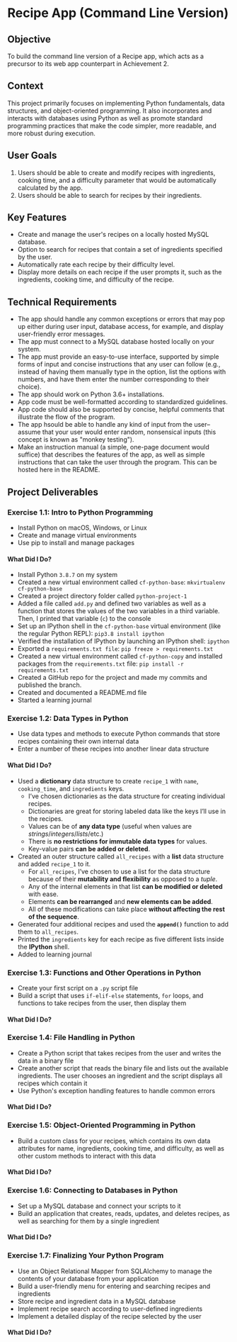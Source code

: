 # Recipe App (Command Line Version)

## Objective
To build the command line version of a Recipe app, which acts as a precursor to its web app counterpart in Achievement 2.

## Context
This project primarily focuses on implementing Python fundamentals, data structures, and object-oriented programming. It also incorporates and interacts with databases using Python as well as promote standard programming practices that make the code simpler, more readable, and more robust during execution.

## User Goals
1. Users should be able to create and modify recipes with ingredients, cooking time, and a difficulty parameter that would be automatically calculated by the app.
2. Users should be able to search for recipes by their ingredients.

## Key Features
- Create and manage the user's recipes on a locally hosted MySQL database.
- Option to search for recipes that contain a set of ingredients specified by the user.
- Automatically rate each recipe by their difficulty level.
- Display more details on each recipe if the user prompts it, such as the ingredients, cooking time, and difficulty of the recipe.

## Technical Requirements
- The app should handle any common exceptions or errors that may pop up either during user input, database access, for example, and display user-friendly error messages.
- The app must connect to a MySQL database hosted locally on your system.
- The app must provide an easy-to-use interface, supported by simple forms of input and concise instructions that any user can follow (e.g., instead of having them manually type in the option, list the options with numbers, and have them enter the number corresponding to their choice).
- The app should work on Python 3.6+ installations.
- App code must be well-formatted according to standardized guidelines.
- App code should also be supported by concise, helpful comments that illustrate the flow of the program.
- The app hsould be able to handle any kind of input from the user–assume that your user would enter random, nonsensical inputs (this concept is known as "monkey testing").
- Make an instruction manual (a simple, one-page document would suffice) that describes the features of the app, as well as simple instructions that can take the user through the program. This can be hosted here in the README.

## Project Deliverables
### Exercise 1.1: Intro to Python Programming
- Install Python on macOS, Windows, or Linux
- Create and manage virtual environments
- Use pip to install and manage packages
#### What Did I Do?
- Install Python `3.8.7` on my system
- Created a new virtual environment called `cf-python-base`: `mkvirtualenv cf-python-base`
- Created a project directory folder called `python-project-1`
- Added a file called `add.py` and defined two variables as well as a function that stores the values of the two variables in a third variable. Then, I printed that variable (`c`) to the console
- Set up an IPython shell in the `cf-python-base` virtual environment (like the regular Python REPL): `pip3.8 install ipython`
- Verified the installation of IPython by launching an IPython shell: `ipython`
- Exported a `requirements.txt file`: `pip freeze > requirements.txt`
- Created a new virtual environment called `cf-python-copy` and installed packages from the `requirements.txt` file: `pip install -r requirements.txt`
- Created a GitHub repo for the project and made my commits and published the branch.
- Created and documented a README.md file
- Started a learning journal
### Exercise 1.2: Data Types in Python
- Use data types and methods to execute Python commands that store recipes containing their own internal data
- Enter a number of these recipes into another linear data structure
#### What Did I Do?
- Used a **dictionary** data structure to create `recipe_1` with `name`, `cooking_time`, and `ingredients` keys.
  - I’ve chosen dictionaries as the data structure for creating individual recipes.
  - Dictionaries are great for storing labeled data like the keys I’ll use in the recipes.
  - Values can be of **any data type** (useful when values are _strings_/_integers_/_lists_/etc.)
  - There is **no restrictions for immutable data types** for values.
  - Key-value pairs **can be added or deleted**.
- Created an outer structure called `all_recipes` with a **list** data structure and added `recipe_1` to it.
  - For `all_recipes`, I’ve chosen to use a list for the data structure because of their **mutability and flexibility** as opposed to a _tuple_.
  - Any of the internal elements in that list **can be modified or deleted** with ease.
  - Elements **can be rearranged** and **new elements can be added**.
  - All of these modifications can take place **without affecting the rest of the sequence**.
- Generated four additional recipes and used the **`append()`** function to add them to `all_recipes`.
- Printed the `ingredients` key for each recipe as five different lists inside the **IPython** shell.
- Added to learning journal
### Exercise 1.3: Functions and Other Operations in Python
- Create your first script on a `.py` script file
- Build a script that uses `if-elif-else` statements, `for` loops, and functions to take recipes from the user, then display them
#### What Did I Do?
### Exercise 1.4: File Handling in Python
- Create a Python script that takes recipes from the user and writes the data in a binary file
- Create another script that reads the binary file and lists out the available ingredients. The user chooses an ingredient and the script displays all recipes which contain it
- Use Python's exception handling features to handle common errors
#### What Did I Do?
### Exercise 1.5: Object-Oriented Programming in Python
- Build a custom class for your recipes, which contains its own data attributes for name, ingredients, cooking time, and difficulty, as well as other custom methods to interact with this data
#### What Did I Do?
### Exercise 1.6: Connecting to Databases in Python
- Set up a MySQL database and connect your scripts to it
- Build an application that creates, reads, updates, and deletes recipes, as well as searching for them by a single ingredient
#### What Did I Do?
### Exercise 1.7: Finalizing Your Python Program
- Use an Object Relational Mapper from SQLAlchemy to manage the contents of your database from your application
- Build a user-friendly menu for entering and searching recipes and ingredients
- Store recipe and ingredient data in a MySQL database
- Implement recipe search according to user-defined ingredients
- Implement a detailed display of the recipe selected by the user
#### What Did I Do?
